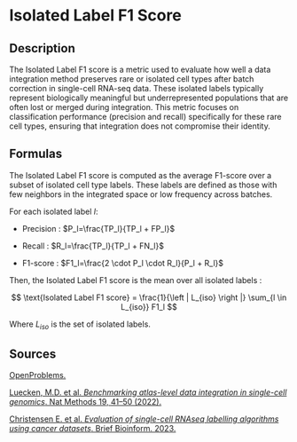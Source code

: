 # Isolated Label F1 Score

## Description

The Isolated Label F1 score is a metric used to evaluate how well a data integration method preserves rare or isolated cell types after batch correction in single-cell RNA-seq data. 
These isolated labels typically represent biologically meaningful but underrepresented populations that are often lost or merged during integration. 
This metric focuses on classification performance (precision and recall) specifically for these rare cell types, ensuring that integration does not compromise their identity.

## Formulas

The Isolated Label F1 score is computed as the average F1-score over a subset of isolated cell type labels. 
These labels are defined as those with few neighbors in the integrated space or low frequency across batches.

For each isolated label $l$:

- Precision : $P_l=\frac{TP_l}{TP_l + FP_l}$

- Recall : $R_l=\frac{TP_l}{TP_l + FN_l}$

- F1-score : $F1_l=\frac{2 \cdot P_l \cdot R_l}{P_l + R_l}$

Then, the Isolated Label F1 score is the mean over all isolated labels :

$$
\text{Isolated Label F1 score} = \frac{1}{\left | L_{iso} \right |} \sum_{l \in L_{iso}} F1_l
$$

Where $L_{iso}$ is the set of isolated labels.

## Sources 

[OpenProblems.](https://openproblems.bio/results/batch_integration?version=v2.0.0)

[Luecken, M.D. et al. *Benchmarking atlas-level data integration in single-cell genomics*. Nat Methods 19, 41–50 (2022).](https://doi.org/10.1038/s41592-021-01336-)

[Christensen E. et al. *Evaluation of single-cell RNAseq labelling algorithms using cancer datasets*. Brief Bioinform. 2023.](https://doi.org/10.1093/bib/bbac561)
